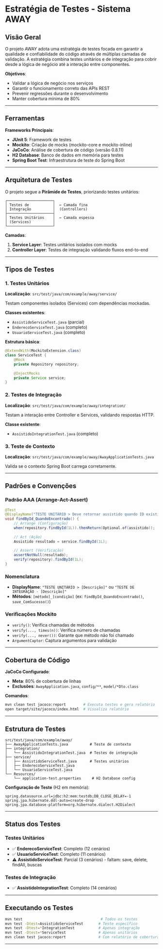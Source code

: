 # Estratégia de Testes - Sistema AWAY

## Visão Geral

O projeto AWAY adota uma estratégia de testes focada em garantir a qualidade e confiabilidade do código através de múltiplas camadas de validação. A estratégia combina testes unitários e de integração para cobrir desde a lógica de negócio até a interação entre componentes.

**Objetivos**:
- Validar a lógica de negócio nos serviços
- Garantir o funcionamento correto das APIs REST
- Prevenir regressões durante o desenvolvimento
- Manter cobertura mínima de 80%

---

## Ferramentas

**Frameworks Principais**:
- **JUnit 5**: Framework de testes
- **Mockito**: Criação de mocks (mockito-core e mockito-inline)
- **JaCoCo**: Análise de cobertura de código (versão 0.8.11)
- **H2 Database**: Banco de dados em memória para testes
- **Spring Boot Test**: Infraestrutura de teste do Spring Boot

---

## Arquitetura de Testes

O projeto segue a **Pirâmide de Testes**, priorizando testes unitários:

```
┌─────────────────────┐
│ Testes de           │  ← Camada fina
│ Integração          │  (Controllers)
├─────────────────────┤
│ Testes Unitários    │  ← Camada espessa
│ (Services)          │
└─────────────────────┘
```

**Camadas**:
1. **Service Layer**: Testes unitários isolados com mocks
2. **Controller Layer**: Testes de integração validando fluxos end-to-end

---

## Tipos de Testes

### 1. Testes Unitários
**Localização**: `src/test/java/com/example/away/service/`

Testam componentes isolados (Services) com dependências mockadas.

**Classes existentes**:
- `AssistidoServiceTest.java` (parcial)
- `EnderecoServiceTest.java` (completo)
- `UsuarioServiceTest.java` (completo)

**Estrutura básica**:
```java
@ExtendWith(MockitoExtension.class)
class ServiceTest {
    @Mock
    private Repository repository;
    
    @InjectMocks
    private Service service;
}
```

### 2. Testes de Integração
**Localização**: `src/test/java/com/example/away/integration/`

Testam a interação entre Controller e Services, validando respostas HTTP.

**Classe existente**:
- `AssistidoIntegrationTest.java` (completo)

### 3. Teste de Contexto
**Localização**: `src/test/java/com/example/away/AwayApplicationTests.java`

Valida se o contexto Spring Boot carrega corretamente.

---

## Padrões e Convenções

### Padrão AAA (Arrange-Act-Assert)

```java
@Test
@DisplayName("TESTE UNITÁRIO > Deve retornar assistido quando ID existir")
void findById_QuandoEncontrado() {
    // Arrange (Configuração)
    when(repository.findById(1L)).thenReturn(Optional.of(assistido));
    
    // Act (Ação)
    Assistido resultado = service.findById(1L);
    
    // Assert (Verificação)
    assertNotNull(resultado);
    verify(repository).findById(1L);
}
```

### Nomenclatura

- **DisplayName**: `"TESTE UNITÁRIO > [Descrição]"` ou `"TESTE DE INTEGRAÇÃO - [Descrição]"`
- **Métodos**: `[método]_[condição]` (ex: `findById_QuandoEncontrado()`, `save_ComSucesso()`)

### Verificações Mockito

- `verify()`: Verifica chamadas de métodos
- `verify(..., times(n))`: Verifica número de chamadas
- `verify(..., never())`: Garante que método não foi chamado
- `ArgumentCaptor`: Captura argumentos para validação

---

## Cobertura de Código

**JaCoCo Configurado**:
- **Meta**: 80% de cobertura de linhas
- **Exclusões**: `AwayApplication.java`, `config/**`, `model/*Dto.class`

**Comandos**:
```bash
mvn clean test jacoco:report        # Executa testes e gera relatório
open target/site/jacoco/index.html  # Visualiza relatório
```

---

## Estrutura de Testes

```
src/test/java/com/example/away/
├── AwayApplicationTests.java          # Teste de contexto
├── integration/
│   └── AssistidoIntegrationTest.java  # Testes de integração
├── service/
│   ├── AssistidoServiceTest.java      # Testes unitários
│   ├── EnderecoServiceTest.java
│   └── UsuarioServiceTest.java
└── Resources/
    └── application-test.properties     # H2 Database config
```

**Configuração de Teste** (H2 em memória):
```properties
spring.datasource.url=jdbc:h2:mem:testdb;DB_CLOSE_DELAY=-1
spring.jpa.hibernate.ddl-auto=create-drop
spring.jpa.database-platform=org.hibernate.dialect.H2Dialect
```

---

## Status dos Testes

### Testes Unitários
- ✅ **EnderecoServiceTest**: Completo (12 cenários)
- ✅ **UsuarioServiceTest**: Completo (11 cenários)
- ⚠️ **AssistidoServiceTest**: Parcial (3 cenários) - faltam: save, delete, findAll, buscas

### Testes de Integração
- ✅ **AssistidoIntegrationTest**: Completo (14 cenários)

---

## Executando os Testes

```bash
mvn test                                    # Todos os testes
mvn test -Dtest=AssistidoServiceTest       # Teste específico
mvn test -Dtest=*IntegrationTest           # Apenas integração
mvn test -Dtest=*ServiceTest               # Apenas unitários
mvn clean test jacoco:report               # Com relatório de cobertura
```

---


